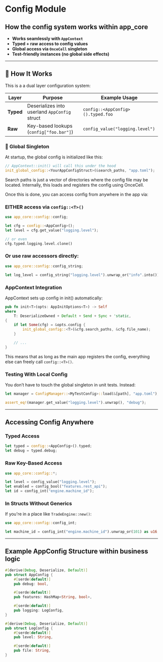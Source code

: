 # Config Module

## How the config system works within app_core

- **Works seamlessly with `AppContext`**
- **Typed + raw access to config values**
- **Global access via `OnceCell` singleton**
- **Test-friendly instances (no global side effects)**

---

## 🧠 How It Works

This is a a dual layer configuration system:

| Layer         | Purpose                                       | Example Usage                      |
|---------------|-----------------------------------------------|------------------------------------|
| **Typed**     | Deserializes into userland `AppConfig` struct | `config::<AppConfig>().typed.foo` |
| **Raw**       | Key-based lookups (`config["foo.bar"]`)       | `config_value("logging.level")`   |

### 🔁 Global Singleton

At startup, the global config is initialized like this:

```rust
// AppContext::init() will call this under the hood
init_global_config::<YourAppConfigStruct>(&search_paths, "app.toml");
```

Search paths is just a vector of directories where the config file may be located.  Internally, this loads and registers the config using OnceCell.

Once this is done, you can access config from anywhere in the app via:

### EITHER access via `config::<T>()`
```rust
use app_core::config::config;

let cfg = config::<AppConfig>();
let level = cfg.get_value("logging.level");

// or even
cfg.typed.logging.level.clone()
```

### Or use raw accessors directly:

```rust
use app_core::config::config_string;

let log_level = config_string("logging.level").unwrap_or("info".into());
```

### AppContext Integration

AppContext sets up config in init() automatically:

```rust
pub fn init<T>(opts: AppInitOptions<T>) -> Self
where
    T: DeserializeOwned + Default + Send + Sync + 'static,
{
    if let Some(cfg) = &opts.config {
        init_global_config::<T>(&cfg.search_paths, &cfg.file_name);
    }

    // ...
}
```

This means that as long as the main app registers the config, everything else can freely call `config::<T>()`.

### Testing With Local Config

You don’t have to touch the global singleton in unit tests. Instead:

```rust
let manager = ConfigManager::<MyTestConfig>::load(&[path], "app.toml");

assert_eq!(manager.get_value("logging.level").unwrap(), "debug");
```

---

## Accessing Config Anywhere

### Typed Access

```rust
let typed = config::<AppConfig>().typed;
let debug = typed.debug;
```

### Raw Key-Based Access

```rust
use app_core::config::*;

let level = config_value("logging.level");
let enabled = config_bool("features.rest_api");
let id = config_int("engine.machine_id");
```

### In Structs Without Generics

If you're in a place like `TradeEngine::new()`:

```rust
use app_core::config::config_int;

let machine_id = config_int("engine.machine_id").unwrap_or(101) as u16;
```

---

## Example AppConfig Structure within business logic

```rust
#[derive(Debug, Deserialize, Default)]
pub struct AppConfig {
    #[serde(default)]
    pub debug: bool,

    #[serde(default)]
    pub features: HashMap<String, bool>,

    #[serde(default)]
    pub logging: LogConfig,
}

#[derive(Debug, Deserialize, Default)]
pub struct LogConfig {
    #[serde(default)]
    pub level: String,

    #[serde(default)]
    pub file: String,
}
```

